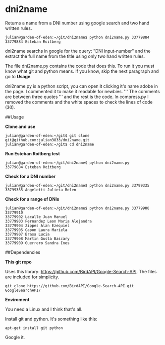 dni2name
===============

Returns a name from a DNI number using google search and two hand written rules.

```
julian@garden-of-eden:~/git/dni2name$ python dni2name.py 33779884
33779884 Esteban Roitberg
```

dni2name searchs in google for the query: "DNI input-number" and the extract the full name from the title using only two hand written rules.

The file dni2name.py contains the code that does this. To run it you must know what git and python means. If you know, skip the next paragraph and go to **Usage**.

dni2name.py is a python script, you can open it clicking it's name adobe in the page. I commented it to make it readable for newbies. ''' The comments are between three quotes ''' and the rest is the code. In compress.py I removed the comments and the white spaces to check the lines of code (30).

##Usage

**Clone and use**
```
julian@garden-of-eden:~/git$ git clone git@github.com:julian3833/dni2name.git
julian@garden-of-eden:~/git$ cd dni2name
```

**Run Esteban Roitberg test**
```
julian@garden-of-eden:~/git/dni2name$ python dni2name.py
33779884 Esteban Roitberg

```

**Check for a DNI number**
```
julian@garden-of-eden:~/git/dni2name$ python dni2name.py 33799335
33799335 Angeletti Julieta Belen
```

**Check for a range of DNIs**
```
julian@garden-of-eden:~/git/dni2name$ python dni2name.py 33779900 33779910
33779902 Lacalle Juan Manuel
33779903 Fernandez Leon Maria Alejandra
33779904 Zippes Alan Ezequiel
33779905 Capon Laura Mariela
33779907 Brasa Lucia
33779908 Martin Gusta Bascary
33779909 Guerrero Sandra Ines

```

##Dependencies

**This git repo**

Uses this library: https://github.com/BirdAPI/Google-Search-API. The files are included for simplicity.  

```
git clone https://github.com/BirdAPI/Google-Search-API.git GoogleSearchAPI/
```

**Enviroment**

You need a Linux and I think that's all.

Install git and python. It's something like this:
```
apt-get install git python
```

Google it.
